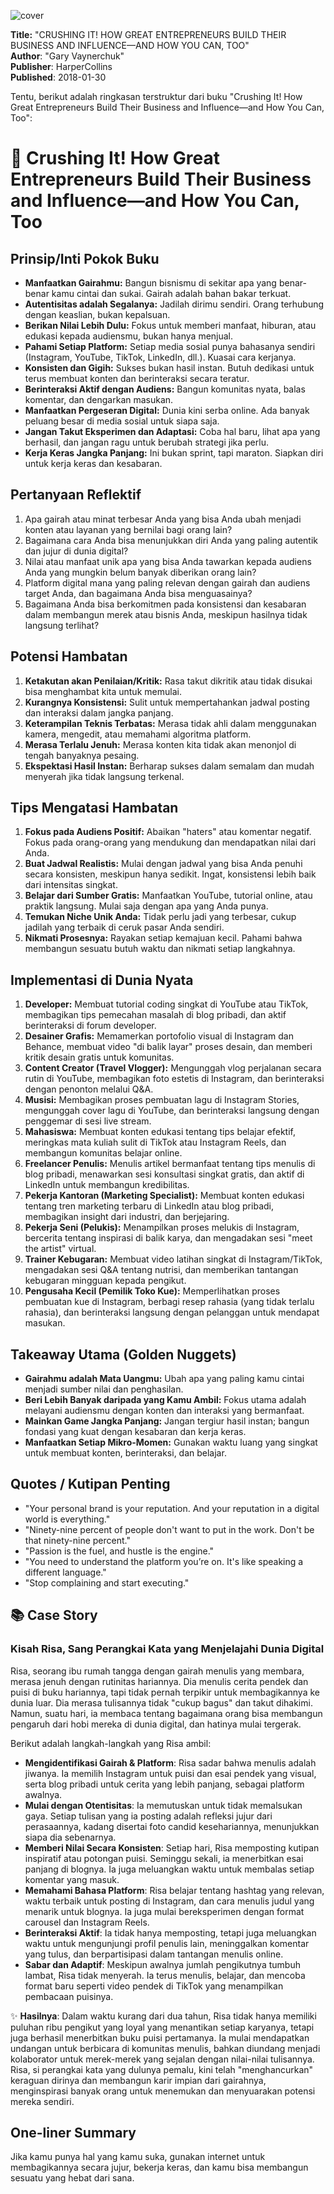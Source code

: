 
![cover](https://books.google.com/books/content?id=mpm7DgAAQBAJ&printsec=frontcover&img=1&zoom=1&edge=curl&source=gbs_api)



**Title:** "CRUSHING IT! HOW GREAT ENTREPRENEURS BUILD THEIR BUSINESS AND INFLUENCE—AND HOW YOU CAN, TOO"  
**Author**: "Gary Vaynerchuk"  
**Publisher**: HarperCollins  
**Published**: 2018-01-30  

Tentu, berikut adalah ringkasan terstruktur dari buku "Crushing It! How Great Entrepreneurs Build Their Business and Influence—and How You Can, Too":

# 📖 Crushing It! How Great Entrepreneurs Build Their Business and Influence—and How You Can, Too

## Prinsip/Inti Pokok Buku
-   **Manfaatkan Gairahmu:** Bangun bisnismu di sekitar apa yang benar-benar kamu cintai dan sukai. Gairah adalah bahan bakar terkuat.
-   **Autentisitas adalah Segalanya:** Jadilah dirimu sendiri. Orang terhubung dengan keaslian, bukan kepalsuan.
-   **Berikan Nilai Lebih Dulu:** Fokus untuk memberi manfaat, hiburan, atau edukasi kepada audiensmu, bukan hanya menjual.
-   **Pahami Setiap Platform:** Setiap media sosial punya bahasanya sendiri (Instagram, YouTube, TikTok, LinkedIn, dll.). Kuasai cara kerjanya.
-   **Konsisten dan Gigih:** Sukses bukan hasil instan. Butuh dedikasi untuk terus membuat konten dan berinteraksi secara teratur.
-   **Berinteraksi Aktif dengan Audiens:** Bangun komunitas nyata, balas komentar, dan dengarkan masukan.
-   **Manfaatkan Pergeseran Digital:** Dunia kini serba online. Ada banyak peluang besar di media sosial untuk siapa saja.
-   **Jangan Takut Eksperimen dan Adaptasi:** Coba hal baru, lihat apa yang berhasil, dan jangan ragu untuk berubah strategi jika perlu.
-   **Kerja Keras Jangka Panjang:** Ini bukan sprint, tapi maraton. Siapkan diri untuk kerja keras dan kesabaran.

## Pertanyaan Reflektif
1.  Apa gairah atau minat terbesar Anda yang bisa Anda ubah menjadi konten atau layanan yang bernilai bagi orang lain?
2.  Bagaimana cara Anda bisa menunjukkan diri Anda yang paling autentik dan jujur di dunia digital?
3.  Nilai atau manfaat unik apa yang bisa Anda tawarkan kepada audiens Anda yang mungkin belum banyak diberikan orang lain?
4.  Platform digital mana yang paling relevan dengan gairah dan audiens target Anda, dan bagaimana Anda bisa menguasainya?
5.  Bagaimana Anda bisa berkomitmen pada konsistensi dan kesabaran dalam membangun merek atau bisnis Anda, meskipun hasilnya tidak langsung terlihat?

## Potensi Hambatan
1.  **Ketakutan akan Penilaian/Kritik:** Rasa takut dikritik atau tidak disukai bisa menghambat kita untuk memulai.
2.  **Kurangnya Konsistensi:** Sulit untuk mempertahankan jadwal posting dan interaksi dalam jangka panjang.
3.  **Keterampilan Teknis Terbatas:** Merasa tidak ahli dalam menggunakan kamera, mengedit, atau memahami algoritma platform.
4.  **Merasa Terlalu Jenuh:** Merasa konten kita tidak akan menonjol di tengah banyaknya pesaing.
5.  **Ekspektasi Hasil Instan:** Berharap sukses dalam semalam dan mudah menyerah jika tidak langsung terkenal.

## Tips Mengatasi Hambatan
1.  **Fokus pada Audiens Positif:** Abaikan "haters" atau komentar negatif. Fokus pada orang-orang yang mendukung dan mendapatkan nilai dari Anda.
2.  **Buat Jadwal Realistis:** Mulai dengan jadwal yang bisa Anda penuhi secara konsisten, meskipun hanya sedikit. Ingat, konsistensi lebih baik dari intensitas singkat.
3.  **Belajar dari Sumber Gratis:** Manfaatkan YouTube, tutorial online, atau praktik langsung. Mulai saja dengan apa yang Anda punya.
4.  **Temukan Niche Unik Anda:** Tidak perlu jadi yang terbesar, cukup jadilah yang terbaik di ceruk pasar Anda sendiri.
5.  **Nikmati Prosesnya:** Rayakan setiap kemajuan kecil. Pahami bahwa membangun sesuatu butuh waktu dan nikmati setiap langkahnya.

## Implementasi di Dunia Nyata
1.  **Developer:** Membuat tutorial coding singkat di YouTube atau TikTok, membagikan tips pemecahan masalah di blog pribadi, dan aktif berinteraksi di forum developer.
2.  **Desainer Grafis:** Memamerkan portofolio visual di Instagram dan Behance, membuat video "di balik layar" proses desain, dan memberi kritik desain gratis untuk komunitas.
3.  **Content Creator (Travel Vlogger):** Mengunggah vlog perjalanan secara rutin di YouTube, membagikan foto estetis di Instagram, dan berinteraksi dengan penonton melalui Q&A.
4.  **Musisi:** Membagikan proses pembuatan lagu di Instagram Stories, mengunggah cover lagu di YouTube, dan berinteraksi langsung dengan penggemar di sesi live stream.
5.  **Mahasiswa:** Membuat konten edukasi tentang tips belajar efektif, meringkas mata kuliah sulit di TikTok atau Instagram Reels, dan membangun komunitas belajar online.
6.  **Freelancer Penulis:** Menulis artikel bermanfaat tentang tips menulis di blog pribadi, menawarkan sesi konsultasi singkat gratis, dan aktif di LinkedIn untuk membangun kredibilitas.
7.  **Pekerja Kantoran (Marketing Specialist):** Membuat konten edukasi tentang tren marketing terbaru di LinkedIn atau blog pribadi, membagikan insight dari industri, dan berjejaring.
8.  **Pekerja Seni (Pelukis):** Menampilkan proses melukis di Instagram, bercerita tentang inspirasi di balik karya, dan mengadakan sesi "meet the artist" virtual.
9.  **Trainer Kebugaran:** Membuat video latihan singkat di Instagram/TikTok, mengadakan sesi Q&A tentang nutrisi, dan memberikan tantangan kebugaran mingguan kepada pengikut.
10. **Pengusaha Kecil (Pemilik Toko Kue):** Memperlihatkan proses pembuatan kue di Instagram, berbagi resep rahasia (yang tidak terlalu rahasia), dan berinteraksi langsung dengan pelanggan untuk mendapat masukan.

## Takeaway Utama (Golden Nuggets)
-   **Gairahmu adalah Mata Uangmu:** Ubah apa yang paling kamu cintai menjadi sumber nilai dan penghasilan.
-   **Beri Lebih Banyak daripada yang Kamu Ambil:** Fokus utama adalah melayani audiensmu dengan konten dan interaksi yang bermanfaat.
-   **Mainkan Game Jangka Panjang:** Jangan tergiur hasil instan; bangun fondasi yang kuat dengan kesabaran dan kerja keras.
-   **Manfaatkan Setiap Mikro-Momen:** Gunakan waktu luang yang singkat untuk membuat konten, berinteraksi, dan belajar.

## Quotes / Kutipan Penting
-   "Your personal brand is your reputation. And your reputation in a digital world is everything."
-   "Ninety-nine percent of people don't want to put in the work. Don't be that ninety-nine percent."
-   "Passion is the fuel, and hustle is the engine."
-   "You need to understand the platform you’re on. It's like speaking a different language."
-   "Stop complaining and start executing."

## 📚 Case Story

### Kisah Risa, Sang Perangkai Kata yang Menjelajahi Dunia Digital

Risa, seorang ibu rumah tangga dengan gairah menulis yang membara, merasa jenuh dengan rutinitas hariannya. Dia menulis cerita pendek dan puisi di buku hariannya, tapi tidak pernah terpikir untuk membagikannya ke dunia luar. Dia merasa tulisannya tidak "cukup bagus" dan takut dihakimi. Namun, suatu hari, ia membaca tentang bagaimana orang bisa membangun pengaruh dari hobi mereka di dunia digital, dan hatinya mulai tergerak.

Berikut adalah langkah-langkah yang Risa ambil:

-   **Mengidentifikasi Gairah & Platform**: Risa sadar bahwa menulis adalah jiwanya. Ia memilih Instagram untuk puisi dan esai pendek yang visual, serta blog pribadi untuk cerita yang lebih panjang, sebagai platform awalnya.
-   **Mulai dengan Otentisitas**: Ia memutuskan untuk tidak memalsukan gaya. Setiap tulisan yang ia posting adalah refleksi jujur dari perasaannya, kadang disertai foto candid kesehariannya, menunjukkan siapa dia sebenarnya.
-   **Memberi Nilai Secara Konsisten**: Setiap hari, Risa memposting kutipan inspiratif atau potongan puisi. Seminggu sekali, ia menerbitkan esai panjang di blognya. Ia juga meluangkan waktu untuk membalas setiap komentar yang masuk.
-   **Memahami Bahasa Platform**: Risa belajar tentang hashtag yang relevan, waktu terbaik untuk posting di Instagram, dan cara menulis judul yang menarik untuk blognya. Ia juga mulai bereksperimen dengan format carousel dan Instagram Reels.
-   **Berinteraksi Aktif**: Ia tidak hanya memposting, tetapi juga meluangkan waktu untuk mengunjungi profil penulis lain, meninggalkan komentar yang tulus, dan berpartisipasi dalam tantangan menulis online.
-   **Sabar dan Adaptif**: Meskipun awalnya jumlah pengikutnya tumbuh lambat, Risa tidak menyerah. Ia terus menulis, belajar, dan mencoba format baru seperti video pendek di TikTok yang menampilkan pembacaan puisinya.

✨ **Hasilnya**: Dalam waktu kurang dari dua tahun, Risa tidak hanya memiliki puluhan ribu pengikut yang loyal yang menantikan setiap karyanya, tetapi juga berhasil menerbitkan buku puisi pertamanya. Ia mulai mendapatkan undangan untuk berbicara di komunitas menulis, bahkan diundang menjadi kolaborator untuk merek-merek yang sejalan dengan nilai-nilai tulisannya. Risa, si perangkai kata yang dulunya pemalu, kini telah "menghancurkan" keraguan dirinya dan membangun karir impian dari gairahnya, menginspirasi banyak orang untuk menemukan dan menyuarakan potensi mereka sendiri.

## One-liner Summary
Jika kamu punya hal yang kamu suka, gunakan internet untuk membagikannya secara jujur, bekerja keras, dan kamu bisa membangun sesuatu yang hebat dari sana.
